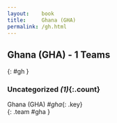 ```yaml
---
layout:    book
title:     Ghana (GHA)
permalink: /gh.html
---
```


## Ghana (GHA) - 1 Teams
{: #gh }





### Uncategorized _(1)_{:.count}

Ghana  (GHA) _#gha_{: .key} <br>
{: .team #gha }


 
